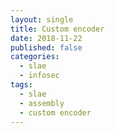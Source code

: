 ```yaml
---
layout: single
title: Custom encoder
date: 2018-11-22
published: false
categories:
  - slae
  - infosec
tags:
  - slae
  - assembly
  - custom encoder
---
```




